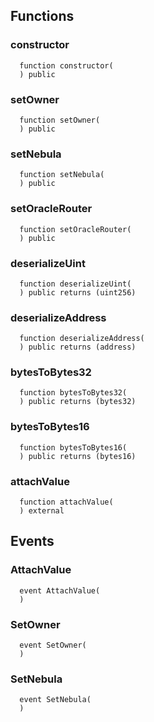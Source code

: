 


## Functions
### constructor
```solidity
  function constructor(
  ) public
```




### setOwner
```solidity
  function setOwner(
  ) public
```




### setNebula
```solidity
  function setNebula(
  ) public
```




### setOracleRouter
```solidity
  function setOracleRouter(
  ) public
```




### deserializeUint
```solidity
  function deserializeUint(
  ) public returns (uint256)
```




### deserializeAddress
```solidity
  function deserializeAddress(
  ) public returns (address)
```




### bytesToBytes32
```solidity
  function bytesToBytes32(
  ) public returns (bytes32)
```




### bytesToBytes16
```solidity
  function bytesToBytes16(
  ) public returns (bytes16)
```




### attachValue
```solidity
  function attachValue(
  ) external
```




## Events
### AttachValue
```solidity
  event AttachValue(
  )
```



### SetOwner
```solidity
  event SetOwner(
  )
```



### SetNebula
```solidity
  event SetNebula(
  )
```



